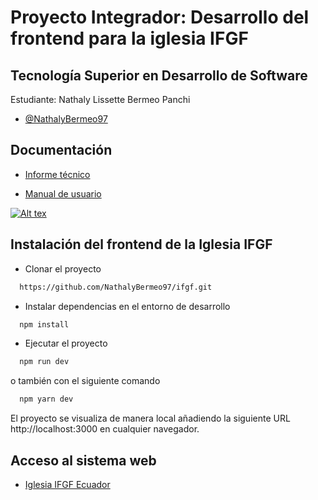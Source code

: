 # Proyecto Integrador: Desarrollo del frontend para la iglesia IFGF

## Tecnología Superior en Desarrollo de Software

Estudiante: Nathaly Lissette Bermeo Panchi 

- [@NathalyBermeo97](https://github.com/NathalyBermeo97)

## Documentación

- [Informe técnico](https://drive.google.com/file/d/14wTzN7CBowjGgSPHDtn-KdMnC0Ax0RkL/view?usp=sharing)

- [Manual de usuario](https://www.youtube.com/watch?v=SQKP-GNjwq4)

[![Alt tex](https://user-images.githubusercontent.com/66235614/155803628-e452708d-9593-4f8e-bd58-9900102b65d1.png)](https://www.youtube.com/watch?v=SQKP-GNjwq4)

## Instalación del frontend de la Iglesia IFGF
- Clonar el proyecto

```bash
  https://github.com/NathalyBermeo97/ifgf.git
```
- Instalar dependencias en el entorno de desarrollo

```bash
  npm install
```
- Ejecutar el proyecto 

```bash
  npm run dev 
```

o también con el siguiente comando

```bash
  npm yarn dev
```
El proyecto se visualiza de manera local añadiendo la siguiente URL http://localhost:3000 en cualquier navegador.


## Acceso al sistema web 

- [Iglesia IFGF Ecuador](https://ifgf.vercel.app)


